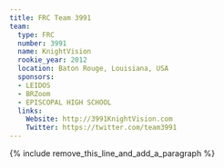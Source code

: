 ```yaml
---
title: FRC Team 3991
team:
  type: FRC
  number: 3991
  name: KnightVision
  rookie_year: 2012
  location: Baton Rouge, Louisiana, USA
  sponsors:
  - LEIDOS
  - BRZoom
  - EPISCOPAL HIGH SCHOOL
  links:
    Website: http://3991KnightVision.com
    Twitter: https://twitter.com/team3991
---
```


{% include remove_this_line_and_add_a_paragraph %}
